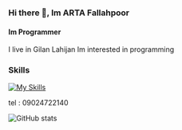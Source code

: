 ### Hi there 👋, Im ARTA Fallahpoor
#### Im Programmer

 I live in Gilan Lahijan Im interested in programming 

### Skills
[![My Skills](https://skillicons.dev/icons?i=vscode,tailwind,bootstrap,js,ts,webpack,react,materialui,jquery,nodejs,express,nest,go,py,git,github,netlify,vercel,mysql,mongodb,next,redux,wordpress)](https://skillicons.dev)

tel : 09024722140

![GitHub stats](https://github-readme-stats.vercel.app/api?username=artafallahpoor&show_icons=true)  
